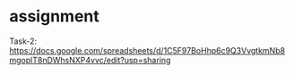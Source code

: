 # assignment

Task-2: https://docs.google.com/spreadsheets/d/1C5F97BoHhp6c9Q3VvgtkmNb8mgoplT8nDWhsNXP4vvc/edit?usp=sharing
